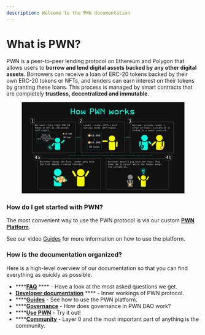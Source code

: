 ```yaml
---
description: Welcome to the PWN documentation
---
```


# What is PWN?

PWN is a peer-to-peer lending protocol on Ethereum and Polygon that allows users to **borrow and lend digital assets backed by any other digital assets**. Borrowers can receive a loan of ERC-20 tokens backed by their own ERC-20 tokens or NFTs, and lenders can earn interest on their tokens by granting these loans. This process is managed by smart contracts that are completely **trustless, decentralized and immutable**.

<figure><img src=".gitbook/assets/How PWN works (1).png" alt=""><figcaption></figcaption></figure>

### How do I get started with PWN?

The most convenient way to use the PWN protocol is via our custom [**PWN Platform**](https://app.pwn.xyz/).

See our video [Guides](broken-reference) for more information on how to use the platform.

### How is the documentation organized?

Here is a high-level overview of our documentation so that you can find everything as quickly as possible.

* ****[**FAQ**](https://faq.pwn.xyz/) **** - Have a look at the most asked questions we get.
* [**Developer documentation**](https://dev-docs.pwn.xyz/) **** - Inner workings of PWN protocol.
* ****[**Guides**](broken-reference) - See how to use the PWN platform.&#x20;
* ****[**Governance**](broken-reference) - How does governance in PWN DAO work?
* ****[**Use** **PWN**](https://app.pwn.xyz) - Try it out!
* ****[**Community**](https://discord.gg/SB9XXQqJUT) - Layer 0 and the most important part of anything is the community.&#x20;
